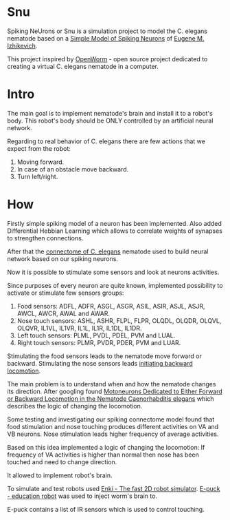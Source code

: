 # Snu

Spiking NeUrons or Snu is a simulation project to model the C. elegans nematode based on a [Simple Model of Spiking Neurons](http://www.izhikevich.org/publications/spikes.htm) of [Eugene M. Izhikevich](http://www.izhikevich.org/).

This project inspired by [OpenWorm](http://openworm.org) - open source project dedicated to creating a virtual C. elegans nematode in a computer.

# Intro

The main goal is to implement nematode's brain and install it to a robot's body. This robot's body should be ONLY controlled by an artificial neural network. 

Regarding to real behavior of C. elegans there are few actions that we expect from the robot:

1. Moving forward.
2. In case of an obstacle move backward.
3. Turn left/right.

# How

Firstly simple spiking model of a neuron has been implemented. Also added Differential Hebbian Learning which allows to correlate weights of synapses to strengthen connections.

After that the [connectome of C. elegans](http://www.wormatlas.org/neuronalwiring.html) nematode used to build neural network based on our spiking neurons.

Now it is possible to stimulate some sensors and look at neurons activities. 

Since purposes of every neuron are quite known, implemented possibility to activate or stimulate few sensors groups:

1. Food sensors: ADFL, ADFR, ASGL, ASGR, ASIL, ASIR, ASJL, ASJR, AWCL, AWCR, AWAL and AWAR.
2. Nose touch sensors: ASHL, ASHR, FLPL, FLPR, OLQDL, OLQDR, OLQVL, OLQVR, IL1VL, IL1VR, IL1L, IL1R, IL1DL, IL1DR.
3. Left touch sensors: PLML, PVDL, PDEL, PVM and LUAL.
4. Right touch sensors: PLMR, PVDR, PDER, PVM and LUAR.

Stimulating the food sensors leads to the nematode move forward or backward.
Stimulating the nose sensors leads [initiating backward locomotion](http://www.wormbook.org/chapters/www_behavior/behavior.html).

The main problem is to understand when and how the nematode changes its direction.
After googling found [Motoneurons Dedicated to Either Forward or Backward Locomotion in the Nematode Caenorhabditis elegans](http://www.jneurosci.org/content/30/33/11151.full) which describes the logic of changing the locomotion.

Some testing and investigating our spiking connectome model found that food stimulation and nose touching produces different activities on VA and VB neurons.
Nose stimulation leads higher frequency of average activities.

Based on this idea implemented a logic of changing the locomotion: If frequency of VA activities is higher than normal then nose has been touched and need to change direction.

It allowed to implement robot's brain.

To simulate and test robots used [Enki - The fast 2D robot simulator](http://home.gna.org/enki/).
[E-puck - education robot](http://www.e-puck.org/) was used to inject worm's brain to.

E-puck contains a list of IR sensors which is used to control touching.
